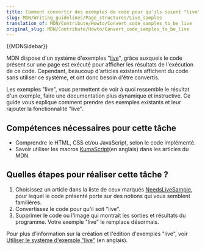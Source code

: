 ```yaml
---
title: Comment convertir des exemples de code pour qu'ils soient "live"
slug: MDN/Writing_guidelines/Page_structures/Live_samples
translation_of: MDN/Contribute/Howto/Convert_code_samples_to_be_live
original_slug: MDN/Contribute/Howto/Convert_code_samples_to_be_live
---
```


{{MDNSidebar}}

MDN dispose d'un système d'exemples "[live](/fr/docs/MDN/Contribute/Editor/Live_samples)", grâce auxquels le code présent sur une page est exécuté pour afficher les résultats de l'exécution de ce code. Cependant, beaucoup d'articles existants affichent du code sans utiliser ce système, et ont donc besoin d'être convertis.

Les exemples "live", vous permettent de voir à quoi ressemble le résultat d'un exemple, faire une documentation plus dynamique et instructive. Ce guide vous explique comment prendre des exemples existants et leur rajouter la fonctionnalité "live".

## Compétences nécessaires pour cette tâche

- Comprendre le HTML, CSS et/ou JavaScript, selon le code implémenté.
- Savoir utiliser les macros [KumaScript](en/docs/kumascript)(en anglais) dans les articles du MDN.

## Quelles étapes pour réaliser cette tâche ?

1. Choisissez un article dans la liste de ceux marqués [NeedsLiveSample](/fr/docs/tag/NeedsLiveSample), pour lequel le code présenté porte sur des notions qui vous semblent familières.
2. Convertissez le code pour qu'il soit "live".
3. Supprimer le code ou l'image qui montrait les sorties et résultats du programme. Votre exemple "live" le remplace désormais.

Pour plus d'information sur la création et l'édition d'exemples "live", voir [Utiliser le système d'exemple "live"](/fr/docs/Project:MDN/Contributing/Editor_guide/Live_samples) (en anglais).
